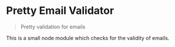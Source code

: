 # Pretty Email Validator
> Pretty validation for emails

This is a small node module which checks for the validity of emails.
